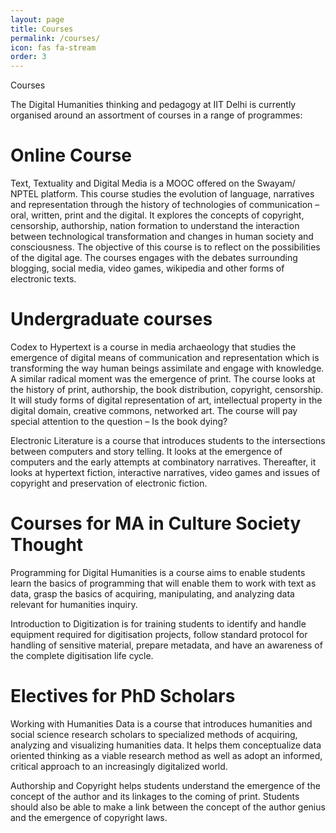 ```yaml
---
layout: page
title: Courses
permalink: /courses/
icon: fas fa-stream
order: 3
---
```




Courses

The Digital Humanities thinking and pedagogy at IIT Delhi is currently organised around an assortment of courses in a range of programmes:

# Online Course

Text, Textuality and Digital Media is a MOOC offered on the Swayam/ NPTEL platform. This course studies the evolution of language, narratives and representation through the history of technologies of communication – oral, written, print and the digital. It explores the concepts of copyright, censorship, authorship, nation formation to understand the interaction between technological transformation and changes in human society and consciousness. The objective of this course is to reflect on the possibilities of the digital age. The courses engages with the debates surrounding  blogging, social media, video games, wikipedia and other forms of electronic texts.

# Undergraduate courses

Codex to Hypertext is a course in media archaeology that studies the emergence of digital means of communication and representation which is transforming the way human beings assimilate and engage with knowledge. A similar radical moment was the emergence of print. The course looks at the history of print, authorship, the book distribution, copyright, censorship. It will study forms of digital representation of art, intellectual property in the digital domain, creative commons, networked art. The course will pay special attention to the question – Is the book dying?

Electronic Literature is a course that introduces students to the intersections between computers and story telling. It looks at the emergence of computers and the early attempts at combinatory narratives. Thereafter, it looks at hypertext fiction, interactive narratives, video games and issues of copyright and preservation of electronic fiction.

# Courses for MA in Culture Society Thought

Programming for Digital Humanities is a course aims to enable students learn the basics of programming that will enable them to work with text as data, grasp the basics of acquiring, manipulating, and analyzing data relevant for humanities inquiry. 

Introduction to Digitization is for training students to identify and handle equipment required for digitisation projects, follow standard protocol for handling of sensitive material, prepare metadata, and have an awareness of the complete digitisation life cycle. 


# Electives for PhD Scholars

Working with Humanities Data is a course that introduces humanities and social science research scholars to specialized methods of acquiring, analyzing and visualizing humanities data. It helps them conceptualize data oriented thinking as a viable research method as well as adopt an informed, critical approach to an increasingly digitalized world. 

Authorship and Copyright helps students understand the emergence of the concept of the author and its linkages to the coming of print. Students should also be able to make a link between the concept of the author genius and the emergence of copyright laws.